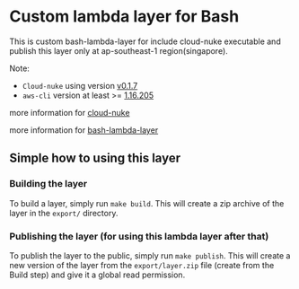 # Custom lambda layer for Bash
This is custom bash-lambda-layer for include cloud-nuke executable and publish this layer only at ap-southeast-1 region(singapore).

Note:
- `Cloud-nuke` using version [v0.1.7](https://github.com/gruntwork-io/cloud-nuke/releases/tag/v0.1.7)
- `aws-cli` version at least >= [1.16.205](https://docs.aws.amazon.com/cli/latest/userguide/cli-chap-install.html)

more information for [cloud-nuke](https://github.com/gruntwork-io/cloud-nuke)

more information for [bash-lambda-layer](https://github.com/gkrizek/bash-lambda-layer)

## Simple how to using this layer
### Building the layer

To build a layer, simply run `make build`. This will create a zip archive of the layer in the `export/` directory.

### Publishing the layer (for using this lambda layer after that)

To publish the layer to the public, simply run `make publish`. This will create a new version of the layer from the `export/layer.zip` file (create from the Build step) and give it a global read permission.

